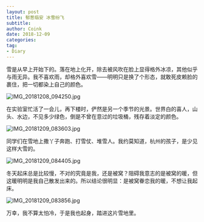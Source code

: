 ```yaml
---
layout: post
title: 郁葱临安 冰雪纷飞
subtitle: 
author: Coink
date: 2018-12-09
categories:
tag:
- Diary
---
```




雪是从早上开始下的。落在地上化开，除去被风吹在脸上显得格外冰凉，其他似乎与雨无异。我不喜欢雨，却格外喜欢雪——明明只是换了个形态，就敢死皮赖脸的裹住，把一切都染上自己的颜色。



![IMG_20181208_094250.jpg](https://i.loli.net/2018/12/09/5c0c8fdd3d14c.jpg)



在实验室忙活了一会儿，再下楼时，俨然是另一个季节的光景。世界白的喜人，山头、水边，不见多少绿色，倒是不曾在意过的垃圾桶，残存着淡定的颜色。



![IMG_20181209_083603.jpg](https://i.loli.net/2018/12/09/5c0c92cc38d1b.jpg)



同学们在雪地上撒丫子奔跑、打雪仗、堆雪人。我约莫知道，杭州的孩子，是少见这样大雪的。



![IMG_20181209_084405.jpg](https://i.loli.net/2018/12/09/5c0c937800255.jpg)



冬天起床总是比较慢，不对的究竟是我，还是被窝？阻碍我意志的是被窝的暖，但这暖明明是我自己散发出来的。所以结论很明显：是被窝眷恋我的暖，不想让我起床。



![IMG_20181209_083856.jpg](https://i.loli.net/2018/12/09/5c0c9425ac0c4.jpg)



万幸，我不算太怕冷，于是我也起身，踏进这片雪地里。

